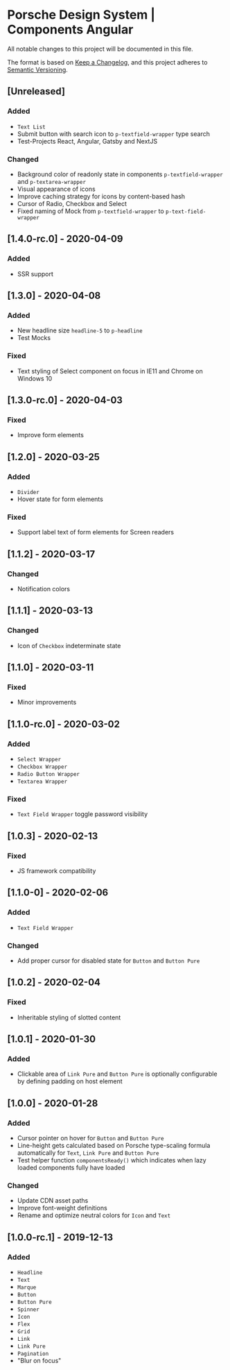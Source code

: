 # Porsche Design System | Components Angular
All notable changes to this project will be documented in this file.

The format is based on [Keep a Changelog](https://keepachangelog.com/en/1.0.0/),
and this project adheres to [Semantic Versioning](https://semver.org/spec/v2.0.0.html).

## [Unreleased]

### Added
- `Text List`
- Submit button with search icon to `p-textfield-wrapper` type search
- Test-Projects React, Angular, Gatsby and NextJS

### Changed
- Background color of readonly state in components `p-textfield-wrapper` and `p-textarea-wrapper`
- Visual appearance of icons
- Improve caching strategy for icons by content-based hash
- Cursor of Radio, Checkbox and Select
- Fixed naming of Mock from `p-textfield-wrapper` to `p-text-field-wrapper`

## [1.4.0-rc.0] - 2020-04-09

### Added
- SSR support

## [1.3.0] - 2020-04-08

### Added
- New headline size `headline-5` to `p-headline` 
- Test Mocks

### Fixed
- Text styling of Select component on focus in IE11 and Chrome on Windows 10

## [1.3.0-rc.0] - 2020-04-03

### Fixed
- Improve form elements

## [1.2.0] - 2020-03-25

### Added
- `Divider`
- Hover state for form elements

### Fixed
- Support label text of form elements for Screen readers

## [1.1.2] - 2020-03-17

### Changed
- Notification colors

## [1.1.1] - 2020-03-13

### Changed
- Icon of `Checkbox` indeterminate state

## [1.1.0] - 2020-03-11

### Fixed
- Minor improvements

## [1.1.0-rc.0] - 2020-03-02

### Added
- `Select Wrapper`
- `Checkbox Wrapper`
- `Radio Button Wrapper`
- `Textarea Wrapper`

### Fixed
- `Text Field Wrapper` toggle password visibility

## [1.0.3] - 2020-02-13

### Fixed
- JS framework compatibility

## [1.1.0-0] - 2020-02-06

### Added
- `Text Field Wrapper`

### Changed
- Add proper cursor for disabled state for `Button` and `Button Pure`

## [1.0.2] - 2020-02-04

### Fixed
- Inheritable styling of slotted content

## [1.0.1] - 2020-01-30

### Added
- Clickable area of `Link Pure` and `Button Pure` is optionally configurable by defining padding on host element

## [1.0.0] - 2020-01-28

### Added
- Cursor pointer on hover for `Button` and `Button Pure`
- Line-height gets calculated based on Porsche type-scaling formula automatically for `Text`, `Link Pure` and `Button Pure`
- Test helper function `componentsReady()` which indicates when lazy loaded components fully have loaded

### Changed
- Update CDN asset paths
- Improve font-weight definitions
- Rename and optimize neutral colors for `Icon` and `Text`

## [1.0.0-rc.1] - 2019-12-13

### Added
- `Headline`
- `Text`
- `Marque`
- `Button`
- `Button Pure`
- `Spinner`
- `Icon`
- `Flex`
- `Grid`
- `Link`
- `Link Pure`
- `Pagination`
- "Blur on focus"
